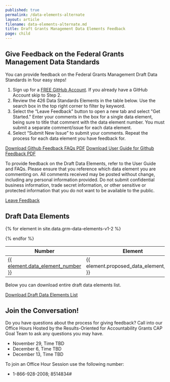 ```yaml
---
published: true
permalink: /data-elements-alternate
layout: article
filename: data-elements-alternate.md
title: Draft Grants Management Data Elements Feedback 
page: child
---
```


## Give Feedback on the Federal Grants Management Data Standards 

You can provide feedback on the Federal Grants Management Draft Data Standards in four easy steps! 
1. Sign up for a [FREE GitHub Account](https://github.com/). If you already have a GitHub Account skip to Step 2.
2. Review the 426 Data Standards Elements in the table below. Use the search box in the top right corner to filter by keyword.
3. Select the “Leave Feedback” button to open a new tab and select "Get Started." Enter your comments in the box for a single data element, being sure to title that comment with the data element number. You must submit a separate comment/issue for each data element. 
4. Select “Submit New Issue” to submit your comments. Repeat the process for each data element you have feedback for. 

<a href="/assets/docs/use-case-summaries.pdf"  class="btn btn-primary">Download Github Feedback FAQs PDF</a> <a href="/assets/docs/use-case-summaries.pdf"  class="btn btn-primary">Download User Guide for Github Feedback PDF</a> 

To provide feedback on the Draft Data Elements, refer to the User Guide and FAQs. Please ensure that you reference which data element you are commenting on. All comments received may be posted without change, including any personal information provided. Do not submit confidential business information, trade secret information, or other sensitive or protected information that you do not want to be available to the public.

<a href="https://github.com/OFFM-MCAB/grantsfeedback/issues/new/choose" target="_blank" class="btn btn-primary" role="button">Leave Feedback</a>

## Draft Data Elements

<table class="element-table">
  <thead>
    <tr>
      <th scope="col">Number</th>
      <th scope="col">Element</th>
      <th scope="col">Definition</th>
    </tr>
  </thead>
  <tbody>

{% for element in site.data.grm-data-elements-v1-2 %}
    <tr id="{{ element.proposed_data_element_name }}">
        <td><a href="#{{ element.proposed_data_element_name }}"> {{ element.data_element_number }} </a></td>
        <td>  {{ element.proposed_data_element_name }} </td>
        <td>  {{ element.proposed_data_element_definition }} </td>
    </tr>
{% endfor %}

  </tbody>
</table>


Below you can download entire draft data elements list. 


<a href="/data/grm-data-elements-v1-2.csv"  class="btn btn-primary">Download Draft Data Elements List</a>
## Join the Conversation!

Do you have questions about the process for giving feedback? Call into our Office Hours 
Hosted by the Results-Oriented for Accountability Grants CAP Goal Team to ask any questions you may have. 
* November 29, Time TBD
* December 6, Time TBD
* December 13, Time TBD 


To join an Office Hour Session use the following number:
* 1-866-928-2008; 8514834# 

